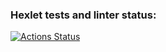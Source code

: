 ### Hexlet tests and linter status:
[![Actions Status](https://github.com/cgehuzi/frontend-project-lvl2/workflows/hexlet-check/badge.svg)](https://github.com/cgehuzi/frontend-project-lvl2/actions)